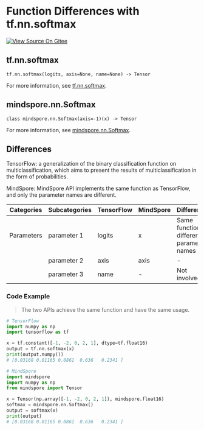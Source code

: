 # Function Differences with tf.nn.softmax

[![View Source On Gitee](https://mindspore-website.obs.cn-north-4.myhuaweicloud.com/website-images/r2.0/resource/_static/logo_source_en.png)](https://gitee.com/mindspore/docs/blob/r2.0/docs/mindspore/source_en/note/api_mapping/tensorflow_diff/Softmax.md)

## tf.nn.softmax

```text
tf.nn.softmax(logits, axis=None, name=None) -> Tensor
```

For more information, see [tf.nn.softmax](https://tensorflow.google.cn/versions/r2.6/api_docs/python/tf/nn/softmax).

## mindspore.nn.Softmax

```text
class mindspore.nn.Softmax(axis=-1)(x) -> Tensor
```

For more information, see [mindspore.nn.Softmax](https://www.mindspore.cn/docs/en/r2.0/api_python/nn/mindspore.nn.Softmax.html).

## Differences

TensorFlow: a generalization of the binary classification function on multiclassification, which aims to present the results of multiclassification in the form of probabilities.

MindSpore: MindSpore API implements the same function as TensorFlow, and only the parameter names are different.

| Categories | Subcategories |TensorFlow | MindSpore | Differences |
| --- | --- | --- | --- |---|
| Parameters | parameter 1 | logits     | x      | Same function, different parameter names |
|      | parameter 2 | axis       | axis      | -        |
|      | parameter 3 | name       | -      | Not involved       |

### Code Example

> The two APIs achieve the same function and have the same usage.

```python
# TensorFlow
import numpy as np
import tensorflow as tf

x = tf.constant([-1, -2, 0, 2, 1], dtype=tf.float16)
output = tf.nn.softmax(x)
print(output.numpy())
# [0.03168 0.01165 0.0861  0.636   0.2341 ]

# MindSpore
import mindspore
import numpy as np
from mindspore import Tensor

x = Tensor(np.array([-1, -2, 0, 2, 1]), mindspore.float16)
softmax = mindspore.nn.Softmax()
output = softmax(x)
print(output)
# [0.03168 0.01165 0.0861  0.636   0.2341 ]
```
